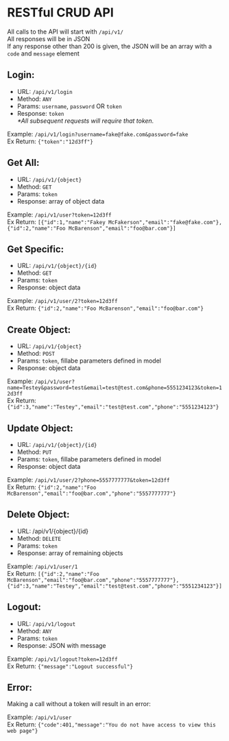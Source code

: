 RESTful CRUD API
================
All calls to the API will start with `/api/v1/`  
All responses will be in JSON  
If any response other than 200 is given, the JSON will be an array with a `code` and `message` element

Login:
------
- URL: `/api/v1/login`
- Method: `ANY`
- Params: `username`, `password` OR `token`
- Response: `token`  
_*All subsequent requests will require that token._  

Example: `/api/v1/login?username=fake@fake.com&password=fake`  
Ex Return: `{"token":"12d3ff"}`


Get All:
--------
- URL: `/api/v1/{object}`
- Method: `GET`
- Params: `token`
- Response: array of object data

Example: `/api/v1/user?token=12d3ff`  
Ex Return: `[{"id":1,"name":"Fakey McFakerson","email":"fake@fake.com"},{"id":2,"name":"Foo McBarenson","email":"foo@bar.com"}]`


Get Specific:
-------------
- URL: `/api/v1/{object}/{id}`
- Method: `GET`
- Params: `token`
- Response: object data

Example: `/api/v1/user/2?token=12d3ff`  
Ex Return: `{"id":2,"name":"Foo McBarenson","email":"foo@bar.com"}`


Create Object:
--------------
- URL: `/api/v1/{object}`
- Method: `POST`
- Params: `token`, fillabe parameters defined in model
- Response: object data

Example: `/api/v1/user?name=Testey&password=test&email=test@test.com&phone=5551234123&token=12d3ff`  
Ex Return: `{"id":3,"name":"Testey","email":"test@test.com","phone":"5551234123"}`


Update Object:
--------------
- URL: `/api/v1/{object}/{id}`
- Method: `PUT`
- Params: `token`, fillabe parameters defined in model
- Response: object data

Example: `/api/v1/user/2?phone=5557777777&token=12d3ff`  
Ex Return: `{"id":2,"name":"Foo McBarenson","email":"foo@bar.com","phone":"5557777777"}`


Delete Object:
--------------
- URL: /api/v1/{object}/{id}
- Method: `DELETE`
- Params: `token`
- Response: array of remaining objects

Example: `/api/v1/user/1`  
Ex Return: `[{"id":2,"name":"Foo McBarenson","email":"foo@bar.com","phone":"5557777777"},{"id":3,"name":"Testey","email":"test@test.com","phone":"5551234123"}]`


Logout:
-------
- URL: `/api/v1/logout`
- Method: `ANY`
- Params: `token`
- Response: JSON with message

Example: `/api/v1/logout?token=12d3ff`  
Ex Return: `{"message":"Logout successful"}`


Error:
-------
Making a call without a token will result in an error:

Example: `/api/v1/user`  
Ex Return: `{"code":401,"message":"You do not have access to view this web page"}`